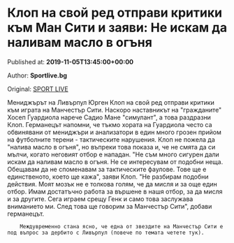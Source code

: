 
# Клоп на свой ред отправи критики към Ман Сити и заяви: Не искам да наливам масло в огъня

Published at: **2019-11-05T13:45:00+00:00**

Author: **Sportlive.bg**

Original: [SPORT LIVE](https://www.sportlive.bg/worldfootball/england/klop-na-svoj-red-otpravi-kritiki-kym-man-siti-i-zaqvi-ne-iskam-da-nalivam-maslo-v-ogynq-1402914.html)

Мениджърът на Ливърпул Юрген Клоп на свой ред отправи критики към играта на Манчестър Сити. Наскоро наставникът на "гражданите" Хосеп Гуардиола нарече Садио Мане "симулант", а това раздразни Клоп.
Германецът напомни, че тъкмо хората на Гуардиола често са обвинявани от мениджъри и анализатори в един много грозен прийом на футболните терени - тактическите нарушения. Клоп не пожела да "налива масло в огъня", но въпреки това показа и, че не смята да си мълчи, когато неговият отбор е нападан.
"Не съм много сигурен дали искам да наливам масло в огъня. Не се интересувам от подобни неща. Обещавам да не споменавам за тактическите фаулове. Тове ще е единственото, което ще кажа", заяви Клоп.
"Не разбирам подобни действия. Моят мозък не е толкова голям, че да мисля и за още един отбор. Имам достатъчно работа за вършене в нашя отбор, за да мисля и за другите. Сега играем срещу Генк и само това заслужава вниманието ми. След това ще говорим за Манчестър Сити", добави германецът.

        Междувременно стана ясно, че една от звездите на Манчестър Сити е под въпрос за дербито с Ливърпул (повече по темата четете тук).
      
